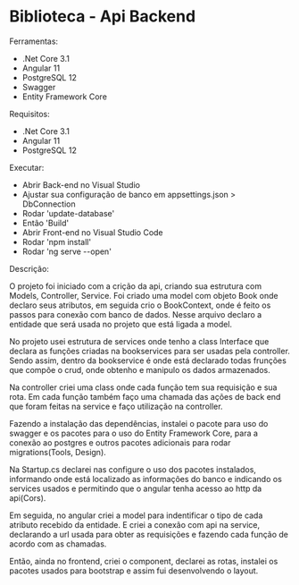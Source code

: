 # Biblioteca - Api Backend

Ferramentas:

 * .Net Core 3.1
 * Angular 11
 * PostgreSQL 12
 * Swagger
 * Entity Framework Core
 
Requisitos:

 * .Net Core 3.1
 * Angular 11
 * PostgreSQL 12
 
Executar:

 * Abrir Back-end no Visual Studio
 * Ajustar sua configuração de banco em appsettings.json > DbConnection
 * Rodar 'update-database'
 * Então 'Build'
 * Abrir Front-end no Visual Studio Code
 * Rodar 'npm install'
 * Rodar 'ng serve --open'

Descrição:

 O projeto foi iniciado com a crição da api, criando sua estrutura com Models, Controller, Service. Foi criado uma model com objeto Book onde declaro seus atributos, em seguida crio o BookContext, onde é feito os passos para conexão com banco de dados. Nesse arquivo declaro a entidade que será usada no projeto que está ligada a model.
 
 No projeto usei estrutura de services onde tenho a class Interface que declara as funções criadas na bookservices para ser usadas pela controller. Sendo assim, dentro da bookservice é onde está declarado todas frunções que compõe o crud, onde obtenho e manipulo os dados armazenados.

 Na controller criei uma class onde cada função tem sua requisição e sua rota. Em cada função também faço uma chamada das ações de back end que foram feitas na service e faço utilização na controller.
 
 Fazendo a instalação das dependências, instalei o pacote para uso do swagger e os pacotes para o uso do Entity Framework Core, para a conexão ao postgres e outros pacotes adicionais para rodar migrations(Tools, Design).
 
 Na Startup.cs declarei nas configure o uso dos pacotes instalados, informando onde está localizado as informações do banco e indicando os services usados e permitindo que o angular tenha acesso ao http da api(Cors).
 
 Em seguida, no angular criei a model para indentificar o tipo de cada atributo recebido da entidade. E criei a conexão com api na service, declarando a url usada para obter as requisições e fazendo cada função de acordo com as chamadas.

 Então, ainda no frontend, criei o component, declarei as rotas, instalei os pacotes usados para bootstrap e assim fui desenvolvendo o layout.
